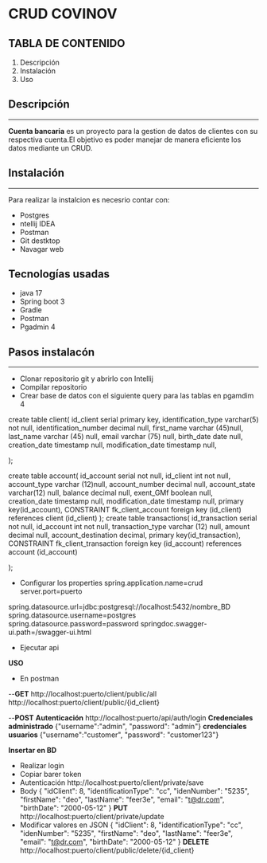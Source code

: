 # CRUD COVINOV

## TABLA DE CONTENIDO
1. Descripción
2.  Instalación
3.  Uso


## Descripción
***
**Cuenta bancaria** es un proyecto para la gestion de datos de clientes con su respectiva cuenta.El objetivo es poder manejar de manera eficiente los datos mediante un CRUD.
## Instalación
***
Para realizar la instalcion es necesrio contar con:

- Postgres
- ntellij IDEA
- Postman
- Git destktop
- Navagar web
## Tecnologías usadas
- java 17
- Spring boot 3
- Gradle
- Postman
- Pgadmin 4
## Pasos instalacón
***
- Clonar repositorio git y abrirlo con Intellij
- Compilar repositorio
- Crear base de datos con el siguiente query para las tablas en pgamdim 4

create table client(
	id_client serial primary key,
	identification_type varchar(5) not null,
	identification_number decimal null,
	first_name varchar (45)null,
	last_name varchar (45) null,
	email varchar (75) null,
	birth_date date null,
	creation_date timestamp null,
	modification_date timestamp null, 
		
);

create table account(
    id_account serial not null,
    id_client int not null,
    account_type varchar (12)null,
    account_number decimal null,
    account_state varchar(12) null,
    balance decimal null,
    exent_GMf boolean null,
    creation_date timestamp null,
    modification_date timestamp null, 
    primary key(id_account),
	CONSTRAINT fk_client_account
		foreign key (id_client)
		references client (id_client)
);
create table transactions(
	id_transaction serial not null,
	id_account int not null,
	transaction_type varchar (12) null,
	amount decimal null,
	account_destination decimal,
	primary key(id_transaction),
	CONSTRAINT fk_client_transaction
		foreign key (id_account)
		references account (id_account)
	
);

- Configurar los properties
spring.application.name=crud
server.port=puerto

spring.datasource.url=jdbc:postgresql://localhost:5432/nombre_BD
spring.datasource.username=postgres
spring.datasource.password=password
springdoc.swagger-ui.path=/swagger-ui.html

- Ejecutar api

**USO**
- En postman

--**GET**
http://localhost:puerto/client/public/all
http://localhost:puerto/client/public/{id_client}

--**POST**
**Autenticación**
http://localhost:puerto/api/auth/login
**Credenciales administrado**
{"username":"admin",
"password": "admin"}
**credenciales usuarios**
{"username":"customer",
"password": "customer123"}

**Insertar en BD**
- Realizar login
- Copiar barer token
- Autenticación
http://localhost:puerto/client/private/save
- Body
    { 
        "idClient": 8,
        "identificationType": "cc",
        "idenNumber": "5235",
        "firstName": "deo",
        "lastName": "feer3e",
        "email": "t@dr.com",
        "birthDate": "2000-05-12"
    }
**PUT**
http://localhost:puerto/client/private/update
- Modificar valores en JSON
    { 
        "idClient": 8,
        "identificationType": "cc",
        "idenNumber": "5235",
        "firstName": "deo",
        "lastName": "feer3e",
        "email": "t@dr.com",
        "birthDate": "2000-05-12"
    }
**DELETE**
http://localhost:puerto/client/public/delete/{id_client}




